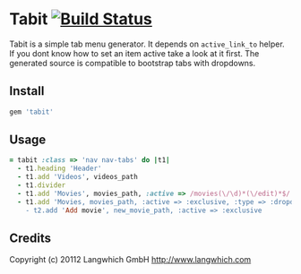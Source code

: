 # Tabit [![Build Status](https://secure.travis-ci.org/Langwhich/tabit.png)](https://secure.travis-ci.org/Langwhich/tabit)

Tabit is a simple tab menu generator. It depends on `active_link_to`
helper. If you dont know how to set an item active take a look at it first.
The generated source is compatible to bootstrap tabs with dropdowns.

## Install

 ```ruby
 gem 'tabit'
 ```

## Usage

 ```ruby
 = tabit :class => 'nav nav-tabs' do |t1|
   - t1.heading 'Header'
   - t1.add 'Videos', videos_path
   - t1.divider
   - t1.add 'Movies', movies_path, :active => /movies(\/\d)*(\/edit)*$/
   - t1.add 'Movies, movies_path, :active => :exclusive, :type => :dropdown do |t2|
     - t2.add 'Add movie', new_movie_path, :active => :exclusive
```

## Credits

Copyright (c) 20112 Langwhich GmbH <http://www.langwhich.com>

